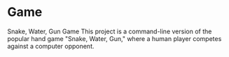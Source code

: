 # Game
Snake, Water, Gun Game This project is a command-line version of the popular hand game "Snake, Water, Gun," where a human player competes against a computer opponent.

